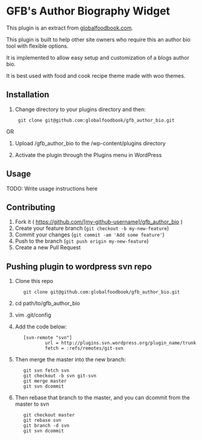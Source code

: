 # GFB's Author Biography Widget
This plugin is an extract from [globalfoodbook.com](http://globalfoodbook.com).

This plugin is built to help other site owners who require this an author bio tool with flexible options.

It is implemented to allow easy setup and customization of a blogs author bio.

It is best used with food and cook recipe theme made with woo themes.

## Installation

1. Change directory to your plugins directory and then:

        git clone git@github.com:globalfoodbook/gfb_author_bio.git

OR


1. Upload /gfb_author_bio to the /wp-content/plugins directory

2. Activate the plugin through the Plugins menu in WordPress

## Usage

TODO: Write usage instructions here

## Contributing

1. Fork it ( https://github.com/[my-github-username]/gfb_author_bio )
2. Create your feature branch (`git checkout -b my-new-feature`)
3. Commit your changes (`git commit -am 'Add some feature'`)
4. Push to the branch (`git push origin my-new-feature`)
5. Create a new Pull Request


## Pushing plugin to wordpress svn repo
1. Clone this repo

          git clone git@github.com:globalfoodbook/gfb_author_bio.git


2. cd path/to/gfb_author_bio
3. vim .git/config
4. Add the code below:

          [svn-remote "svn"]
                  url = http://plugins.svn.wordpress.org/plugin_name/trunk
                  fetch = :refs/remotes/git-svn


5. Then merge the master into the new branch:

          git svn fetch svn
          git checkout -b svn git-svn
          git merge master
          git svn dcommit


6. Then rebase that branch to the master, and you can dcommit from the master to svn

          git checkout master
          git rebase svn
          git branch -d svn
          git svn dcommit


          

